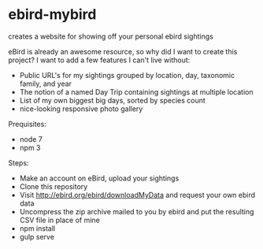 # ebird-mybird
creates a website for showing off your personal ebird sightings

eBird is already an awesome resource, so why did I want to create this project? I want to add a few features I can't live without:

* Public URL's for my sightings grouped by location, day, taxonomic family, and year
* The notion of a named Day Trip containing sightings at multiple location
* List of my own biggest big days, sorted by species count
* nice-looking responsive photo gallery

Prequisites:

* node 7
* npm 3

Steps:

* Make an account on eBird, upload your sightings
* Clone this repository
* Visit http://ebird.org/ebird/downloadMyData and request your own ebird data
* Uncompress the zip archive mailed to you by ebird and put the resulting CSV file in place of mine
* npm install
* gulp serve
